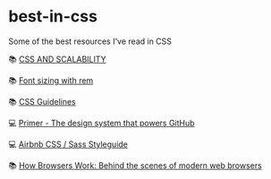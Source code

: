 # best-in-css
Some of the best resources I've read in CSS


📚 [CSS AND SCALABILITY](http://mrmrs.cc/writing/2016/03/24/scalable-css/)

📚 [Font sizing with rem](https://snook.ca/archives/html_and_css/font-size-with-rem)

📚 [CSS Guidelines](https://cssguidelin.es)

💻 [Primer - The design system that powers GitHub](https://github.com/primer/primer)

💻 [Airbnb CSS / Sass Styleguide](https://github.com/airbnb/css)

📚 [How Browsers Work: Behind the scenes of modern web browsers](https://www.html5rocks.com/en/tutorials/internals/howbrowserswork/)
